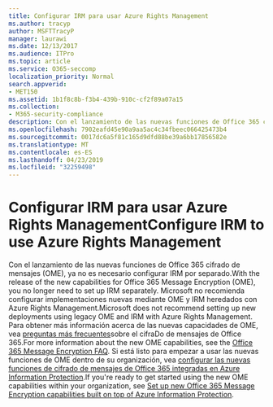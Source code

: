 ```yaml
---
title: Configurar IRM para usar Azure Rights Management
ms.author: tracyp
author: MSFTTracyP
manager: laurawi
ms.date: 12/13/2017
ms.audience: ITPro
ms.topic: article
ms.service: O365-seccomp
localization_priority: Normal
search.appverid:
- MET150
ms.assetid: 1b1f8c8b-f3b4-439b-910c-cf2f89a07a15
ms.collection:
- M365-security-compliance
description: Con el lanzamiento de las nuevas funciones de Office 365 cifrado de mensajes (OME), ya no es necesario configurar IRM por separado. Microsoft no recomienda configurar implementaciones nuevas mediante OME y IRM heredados con Azure Rights Management. Para obtener más información acerca de las nuevas capacidades de OME, vea preguntas más frecuentes sobre el cifrado de mensajes de Office 365. Si está listo para empezar a usar las nuevas funciones de OME dentro de su organización, vea configurar las nuevas funciones de cifrado de mensajes de Office 365 integradas en Azure Information Protection.
ms.openlocfilehash: 7902eafd45e90a9aa5ac4c34fbeec066425473b4
ms.sourcegitcommit: 0017dc6a5f81c165d9dfd88be39a6bb17856582e
ms.translationtype: MT
ms.contentlocale: es-ES
ms.lasthandoff: 04/23/2019
ms.locfileid: "32259498"
---
```

# <a name="configure-irm-to-use-azure-rights-management"></a><span data-ttu-id="ddf72-106">Configurar IRM para usar Azure Rights Management</span><span class="sxs-lookup"><span data-stu-id="ddf72-106">Configure IRM to use Azure Rights Management</span></span>

<span data-ttu-id="ddf72-107">Con el lanzamiento de las nuevas funciones de Office 365 cifrado de mensajes (OME), ya no es necesario configurar IRM por separado.</span><span class="sxs-lookup"><span data-stu-id="ddf72-107">With the release of the new capabilities for Office 365 Message Encryption (OME), you no longer need to set up IRM separately.</span></span> <span data-ttu-id="ddf72-108">Microsoft no recomienda configurar implementaciones nuevas mediante OME y IRM heredados con Azure Rights Management.</span><span class="sxs-lookup"><span data-stu-id="ddf72-108">Microsoft does not recommend setting up new deployments using legacy OME and IRM with Azure Rights Management.</span></span> <span data-ttu-id="ddf72-109">Para obtener más información acerca de las nuevas capacidades de OME, vea [preguntas más frecuentes](https://support.office.com/article/0432dce9-d9b6-4e73-8a13-4a932eb0081e)sobre el cifraDo de mensajes de Office 365.</span><span class="sxs-lookup"><span data-stu-id="ddf72-109">For more information about the new OME capabilities, see the [Office 365 Message Encryption FAQ](https://support.office.com/article/0432dce9-d9b6-4e73-8a13-4a932eb0081e).</span></span> <span data-ttu-id="ddf72-110">Si está listo para empezar a usar las nuevas funciones de OME dentro de su organización, vea [configurar las nuevas funciones de cifrado de mensajes de Office 365 integradas en Azure Information Protection](https://support.office.com/article/7ff0c040-b25c-4378-9904-b1b50210d00e).</span><span class="sxs-lookup"><span data-stu-id="ddf72-110">If you're ready to get started using the new OME capabilities within your organization, see [Set up new Office 365 Message Encryption capabilities built on top of Azure Information Protection](https://support.office.com/article/7ff0c040-b25c-4378-9904-b1b50210d00e).</span></span>
  

